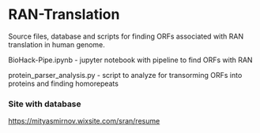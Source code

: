 # RAN-Translation

Source files, database and scripts for finding ORFs associated with RAN translation in human genome.



BioHack-Pipe.ipynb - jupyter notebook with pipeline to find ORFs with RAN


protein_parser_analysis.py - script to analyze for transorming ORFs into proteins and finding homorepeats 

### Site with database  
https://mityasmirnov.wixsite.com/sran/resume
